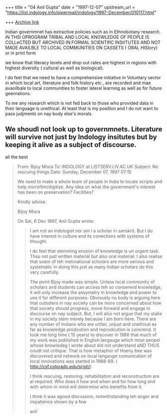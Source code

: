 +++
title = "04 Anil Gupta"
date = "1997-12-07"
upstream_url = "https://list.indology.info/pipermail/indology/1997-December/010117.html"

+++
[Archive link](https://list.indology.info/pipermail/indology/1997-December/010117.html)

Indian governmnet has extractive policies such as in Ethnobotany research.
iN THSI OPROGRAM TRIBAL AND LOCAL KNOWLEDGE OF PEOPLE IS COLLeCTED BUT
ARCHIVED IN FORMAL SCIENTIfIC INStITUTES AND NOT MADE AVAILBLE TO LOCAL
COMMUNITIES ON CASSETS ( ORAL HIStory) or in print form

we know that literacy levels and drop out rates are highest in regions with
highest diversity ( cultural as well as biological).

I do feel that we need to have a comprehensive initiative in Voluntary
sector in which local art, literature and folk history etc., are recorded
and mae avaoilbale to local communities to foster lateral learning as well
as for future geenrations.

To me any research which is not fed back to those who provided data in
their language is unethical. At least that is my position and I do not want
to pass judjments on nay body else's morals.

We shoudl not look up to governmnets. Literature will survive not just by
Indology insitutes but by keeping it alive as a subject of discourse.
----------
all the best



> From: Bijoy Misra <bmisra at FAS.HARVARD.EDU>
> To: INDOLOGY at LISTSERV.LIV.AC.UK
> Subject: Re: rescuing things
> Date: Sunday, December 07, 1997 07:15
>
> We need to make a whole team of people in India to locate
> scripts and help microfilm/digitize.  Any idea on what the
> government's interest has been on preservation?
> Facilities?
>
> Kindly advise.
>
> Bijoy Misra
>
>
> On Sat, 6 Dec 1997, Anil Gupta wrote:
>
> > I am not an indologist nor am I a scholar in sanskrit. But I do have
> > interest in culture and its conections with systems of thought.
> >
> > I do feel that stemming erosion of knowledge is un urgent task. Thsu
not
> > just written material but also oral material. I also realise that soem
of
> > teh inetrnational scholars are more serious and systematic in doing
this
> > just as many Indian scholars do this very carefully.
> >
> > The point Bijoy made was simple. Unless local community of scholars and
> > students can access  teh so conserevd knowledge, it will only increase
the
> > assymetry in knowledge and power to use it for different purposes.
> > Obviously no body is arguing here that outsdiers in nay society can be
more
> > concerned about how that society should progress, move forward and
engage
> > in discourse on nay subject. But, I will also not argue that my stake
in my
> > society stem merely because I am born here. There are any number of
Indians
> > who are unfair, unjust and unethical as far as knowledge prodcution and
> > reprodcution is concrend. It took me long time ( 15 years) to discover
in
> > 1986 that much of my work was published in English langauge which most
> > peopel whose knowledeg I wrote about did not understand aND THUS coudl
not
> > critique.
> > That is how metaphor of Hoeny bee was discovered and network on local
> > langauge comunication of local innovations was started in 1988-89. (
> > http://csf.colorado.edu/sristi/)
> >
> > I think rescuing, restoring, rehabilitation and reconstruction are al
> > required. Who does it how and when and for how long and with whom in
mind
> > will determine who benefits from it.
> >
> >
> > I think it was agood discussion, notwithstanding teh anger and
impatience
> > shown by a few
> >
> >
> > anil
> >



